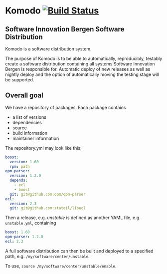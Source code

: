 # Komodo [![Build Status](https://travis-ci.org/Statoil/komodo.svg?branch=master)](https://travis-ci.org/Statoil/komodo)

## Software Innovation Bergen Software Distribution

Komodo is a software distribution system.

The purpose of Komodo is to be able to automatically, reproducibly, testably
create a software distribution containing all systems Software Innovation Bergen
is responsible for.  Automatic deploy of new releases as well as nightly deploy
and the option of automatically moving the testing stage will be supported.

## Overall goal

We have a repository of packages.  Each package contains
* a list of versions
* dependencies
* source
* build information
* maintainer information

The repository.yml may look like this:

```yml
boost:
  version: 1.60
  rpm: path
opm-parser:
  version: 1.2.0
  depends:
    - ecl
    - boost
  git: git@github.com:opm/opm-parser
ecl:
  version: 2.3
  git: git@github.com:statoil/libecl
```


Then a release, e.g. _unstable_ is defined as another YAML file,
e.g. `unstable.yml`, containing

```yml
boost: 1.60
opm-parser: 1.2.0
ecl: 2.3
```

A full software distribution can then be built and deployed to a specified path,
e.g. `/my/software/center/unstable`.


To use, `source /my/software/center/unstable/enable`.
